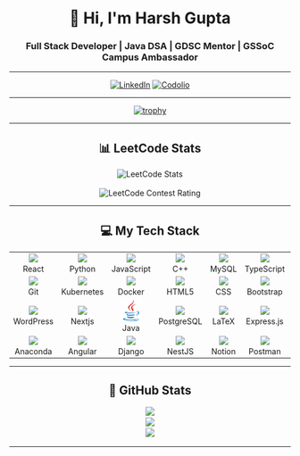 <div align="center">

# 👋 Hi, I'm Harsh Gupta

### Full Stack Developer | Java DSA | GDSC Mentor | GSSoC Campus Ambassador

---

[![LinkedIn](https://img.shields.io/badge/LinkedIn-Connect-blue?style=for-the-badge&logo=linkedin)](https://www.linkedin.com/in/harshguptaaa/)
[![Codolio](https://img.shields.io/badge/Codolio-Profile-blue?style=for-the-badge&logo=googlechrome)](https://codolio.com/profile/harshgupta)

---

[![trophy](https://github-profile-trophy.vercel.app/?username=HARSHGUPTA3009&theme=onedark)](https://github.com/ryo-ma/github-profile-trophy)

---

## 📊 LeetCode Stats

![LeetCode Stats](https://leetcard.jacoblin.cool/hedgehoggg?theme=dark)
<br><br>
![LeetCode Contest Rating](https://img.shields.io/badge/LeetCode%20Contest-1509-orange?style=for-the-badge&logo=leetcode&logoColor=white)

---

## 💻 My Tech Stack
<table>
  <tr>
    <td align="center" width="96"><img src="https://techstack-generator.vercel.app/react-icon.svg" width="40" /><br>React</td>
    <td align="center" width="96"><img src="https://techstack-generator.vercel.app/python-icon.svg" width="40" /><br>Python</td>
    <td align="center" width="96"><img src="https://techstack-generator.vercel.app/js-icon.svg" width="40" /><br>JavaScript</td>
    <td align="center" width="96"><img src="https://techstack-generator.vercel.app/cpp-icon.svg" width="40" /><br>C++</td>
    <td align="center" width="96"><img src="https://techstack-generator.vercel.app/mysql-icon.svg" width="40" /><br>MySQL</td>
    <td align="center" width="96"><img src="https://techstack-generator.vercel.app/ts-icon.svg" width="40" /><br>TypeScript</td>
    <td align="center" width="96"><img src="https://techstack-generator.vercel.app/aws-icon.svg" width="40" /><br>AWS</td>
    <td align="center" width="96"><img src="https://techstack-generator.vercel.app/redux-icon.svg" width="40" /><br>Redux</td>
    <td align="center" width="96"><img src="https://techstack-generator.vercel.app/github-icon.svg" width="40" /><br>Github</td>
  </tr>
  <tr>
    <td align="center" width="96"><img src="https://user-images.githubusercontent.com/25181517/192108372-f71d70ac-7ae6-4c0d-8395-51d8870c2ef0.png" width="40" /><br>Git</td>
    <td align="center" width="96"><img src="https://techstack-generator.vercel.app/kubernetes-icon.svg" width="40" /><br>Kubernetes</td>
    <td align="center" width="96"><img src="https://techstack-generator.vercel.app/docker-icon.svg" width="40" /><br>Docker</td>
    <td align="center" width="96"><img src="https://skillicons.dev/icons?i=html" width="40" /><br>HTML5</td>
    <td align="center" width="96"><img src="https://skillicons.dev/icons?i=css" width="40" /><br>CSS</td>
    <td align="center" width="96"><img src="https://skillicons.dev/icons?i=bootstrap" width="40" /><br>Bootstrap</td>
    <td align="center" width="96"><img src="https://skillicons.dev/icons?i=mongodb" width="40" /><br>MongoDB</td>
    <td align="center" width="96"><img src="https://skillicons.dev/icons?i=nodejs" width="40" /><br>Nodejs</td>
    <td align="center" width="96"><img src="https://skillicons.dev/icons?i=vscode" width="40" /><br>VsCode</td>
  </tr>
  <tr>
    <td align="center" width="96"><img src="https://skillicons.dev/icons?i=wordpress" width="40" /><br>WordPress</td>
    <td align="center" width="96"><img src="https://skillicons.dev/icons?i=nextjs" width="40" /><br>Nextjs</td>
    <td align="center" width="96"><img src="https://raw.githubusercontent.com/devicons/devicon/master/icons/java/java-original.svg" width="40" /><br>Java</td>
    <td align="center" width="96"><img src="https://skillicons.dev/icons?i=postgres" width="40" /><br>PostgreSQL</td>
    <td align="center" width="96"><img src="https://upload.wikimedia.org/wikipedia/commons/9/92/LaTeX_logo.svg" width="40" /><br>LaTeX</td>
    <td align="center" width="96"><img src="https://cdn.jsdelivr.net/gh/devicons/devicon/icons/express/express-original.svg" width="40" /><br>Express.js</td>
    <td align="center" width="96"><img src="https://avatars.githubusercontent.com/u/66711082?s=200&v=4" width="40" /><br>FastAPI</td>
    <td align="center" width="96"><img src="https://cdn.jsdelivr.net/gh/devicons/devicon/icons/oracle/oracle-original.svg" width="40" /><br>Oracle</td>
    <td align="center" width="96"><img src="https://cdn.jsdelivr.net/gh/devicons/devicon/icons/heroku/heroku-original.svg" width="40" /><br>Heroku</td>
  </tr>
  <tr>
    <td align="center" width="96"><img src="https://cdn.jsdelivr.net/gh/devicons/devicon/icons/anaconda/anaconda-original.svg" width="40" /><br>Anaconda</td>
    <td align="center" width="96"><img src="https://cdn.jsdelivr.net/gh/devicons/devicon/icons/angularjs/angularjs-original.svg" width="40" /><br>Angular</td>
    <td align="center" width="96"><img src="https://cdn.jsdelivr.net/gh/devicons/devicon/icons/django/django-plain.svg" width="40" /><br>Django</td>
    <td align="center" width="96"><img src="https://nestjs.com/img/logo-small.svg" width="40" /><br>NestJS</td>
    <td align="center" width="96"><img src="https://cdn.jsdelivr.net/gh/devicons/devicon/icons/notion/notion-original.svg" width="40" /><br>Notion</td>
    <td align="center" width="96"><img src="https://cdn.jsdelivr.net/gh/devicons/devicon/icons/postman/postman-original.svg" width="40" /><br>Postman</td>
    <td align="center" width="96"><img src="https://www.svgrepo.com/show/327408/logo-vercel.svg" width="40" /><br>Vercel</td>
    <td align="center" width="96"><img src="https://upload.wikimedia.org/wikipedia/commons/b/b2/Render_logo.svg" width="40" /><br>Render</td>
    <td align="center" width="96"><img src="https://cdn.jsdelivr.net/gh/devicons/devicon/icons/tailwindcss/tailwindcss-plain.svg" width="40" /><br>TailwindCSS</td>
  </tr>
</table>

---

## 🐙 GitHub Stats

![](https://github-readme-stats.vercel.app/api?username=HARSHGUPTA3009&theme=merko&hide_border=false&include_all_commits=true&count_private=true)<br/>
![](https://nirzak-streak-stats.vercel.app/?user=HARSHGUPTA3009&theme=merko&hide_border=false)<br/>
![](https://github-readme-stats.vercel.app/api/top-langs/?username=HARSHGUPTA3009&theme=merko&hide_border=false&include_all_commits=true&count_private=true&layout=compact)

---

</div>

